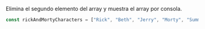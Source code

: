 Elimina el segundo elemento del array y muestra el array por consola.
```js
const rickAndMortyCharacters = ["Rick", "Beth", "Jerry", "Morty", "Summer", "Lapiz Lopez"];



